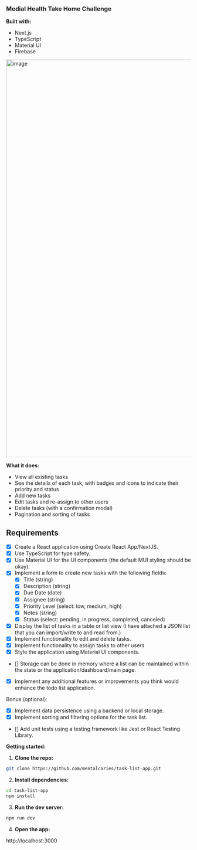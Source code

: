 ### Medial Health Take Home Challenge

**Built with:**

* Next.js
* TypeScript
* Material UI
* Firebase

<img width="1085" alt="image" src="https://github.com/mentalcaries/medial-takehome/assets/77761206/a0ccad46-f106-485a-9224-99b7b22ba312">


**What it does:**

- View all existing tasks
- See the details of each task, with badges and icons to indicate their priority and status
- Add new tasks
- Edit tasks and re-assign to other users 
- Delete tasks (with a confirmation modal)
- Pagination and sorting of tasks


## Requirements
- [x] Create a React application using Create React App/NextJS.
- [x] Use TypeScript for type safety.
- [x] Use Material UI for the UI components (the default MUI styling should be okay).
- [x] Implement a form to create new tasks with the following fields:
    - [x] Title (string)
    - [x] Description (string)
    - [x] Due Date (date)
    - [x] Assignee (string)
    - [x] Priority Level (select: low, medium, high)
    - [x] Notes (string)
    - [x] Status (select: pending, in progress, completed, canceled)
- [x] Display the list of tasks in a table or list view (I have attached a JSON list that you can import/write to and read from.)
- [x] Implement functionality to edit and delete tasks.
- [x] Implement functionality to assign tasks to other users 
- [x] Style the application using Material UI components.
- [] Storage can be done in memory where a list can be maintained within the state or the application/dashboard/main page. 
- [x] Implement any additional features or improvements you think would enhance the todo list application.

Bonus (optional):

- [x] Implement data persistence using a backend or local storage.
- [x] Implement sorting and filtering options for the task list.
- [] Add unit tests using a testing framework like Jest or React Testing Library.

**Getting started:**

1. **Clone the repo:**

```bash
git clone https://github.com/mentalcaries/task-list-app.git
```

2. **Install dependencies:**

```bash
cd task-list-app
npm install
```

3. **Run the dev server:**

```bash
npm run dev
```

4. **Open the app:**

http://localhost:3000

